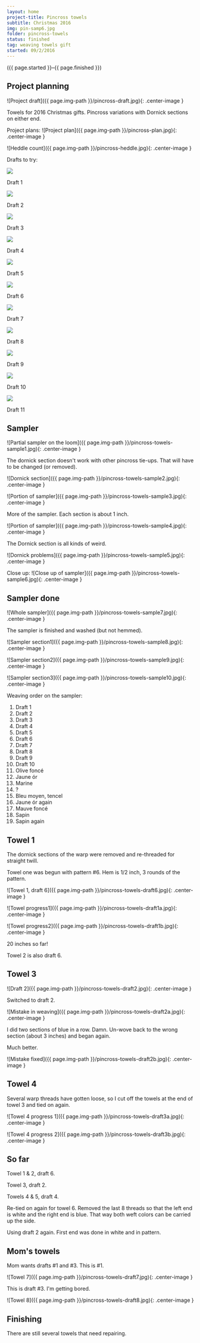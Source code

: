 ```yaml
---
layout: home
project-title: Pincross towels
subtitle: Christmas 2016
img: pin-samp6.jpg
folder: pincross-towels
status: finished
tag: weaving towels gift
started: 09/2/2016
---
```

<p class="center">({{ page.started }}–{{ page.finished }})</p>

## Project planning
![Project draft]({{ page.img-path }}/pincross-draft.jpg){: .center-image }

Towels for 2016 Christmas gifts. Pincross variations with Dornick sections on either end.

Project plans:
![Project plan]({{ page.img-path }}/pincross-plan.jpg){: .center-image }

![Heddle count]({{ page.img-path }}/pincross-heddle.jpg){: .center-image }

Drafts to try:

<section id="photos">
	<img src="{{ page.img-path }}/pincross-towels-draft1.jpg" /><br />
	<p>Draft 1</p>
	<img src="{{ page.img-path }}/pincross-towels-draft2.jpg" /><br />
	<p>Draft 2</p>
	<img src="{{ page.img-path }}/pincross-towels-draft3.jpg" /><br />
	<p>Draft 3</p>
	<img src="{{ page.img-path }}/pincross-towels-draft4.jpg" /><br />
	<p>Draft 4</p>
	<img src="{{ page.img-path }}/pincross-towels-draft5.jpg" /><br />
	<p>Draft 5</p>
	<img src="{{ page.img-path }}/pincross-towels-draft6.jpg" /><br />
	<p>Draft 6</p>
	<img src="{{ page.img-path }}/pincross-towels-draft7.jpg" /><br />
	<p>Draft 7</p>
	<img src="{{ page.img-path }}/pincross-towels-draft8.jpg" /><br />
	<p>Draft 8</p>
	<img src="{{ page.img-path }}/pincross-towels-draft9.jpg" /><br />
	<p>Draft 9</p>
	<img src="{{ page.img-path }}/pincross-towels-draft10.jpg" /><br />
	<p>Draft 10</p>
	<img src="{{ page.img-path }}/pincross-towels-draft11.jpg" /><br />
	<p>Draft 11</p>
</section>

## Sampler
![Partial sampler on the loom]({{ page.img-path }}/pincross-towels-sample1.jpg){: .center-image }

The dornick section doesn't work with other pincross tie-ups. That will have to be changed (or removed).

![Dornick section]({{ page.img-path }}/pincross-towels-sample2.jpg){: .center-image }

![Portion of sampler]({{ page.img-path }}/pincross-towels-sample3.jpg){: .center-image }

More of the sampler. Each section is about 1 inch.

![Portion of sampler]({{ page.img-path }}/pincross-towels-sample4.jpg){: .center-image }

The Dornick section is all kinds of weird.

![Dornick problems]({{ page.img-path }}/pincross-towels-sample5.jpg){: .center-image }

Close up:
![Close up of sampler]({{ page.img-path }}/pincross-towels-sample6.jpg){: .center-image }

## Sampler done
![Whole sampler]({{ page.img-path }}/pincross-towels-sample7.jpg){: .center-image }

The sampler is finished and washed (but not hemmed).

![Sampler section1]({{ page.img-path }}/pincross-towels-sample8.jpg){: .center-image }

![Sampler section2]({{ page.img-path }}/pincross-towels-sample9.jpg){: .center-image }

![Sampler section3]({{ page.img-path }}/pincross-towels-sample10.jpg){: .center-image }

Weaving order on the sampler:

1. Draft 1
2. Draft 2
3. Draft 3
4. Draft 4
5. Draft 5
6. Draft 6
7. Draft 7
8. Draft 8
9. Draft 9
10. Draft 10
11. Olive foncé
12. Jaune ór
13. Marine
14. ?
15. Bleu moyen, tencel
16. Jaune ór again
17. Mauve foncé
18. Sapin
19. Sapin again

## Towel 1
The dornick sections of the warp were removed and re-threaded for straight twill.

Towel one was begun with pattern #6. Hem is 1/2 inch, 3 rounds of the pattern.

![Towel 1, draft 6]({{ page.img-path }}/pincross-towels-draft6.jpg){: .center-image }

![Towel progress1]({{ page.img-path }}/pincross-towels-draft1a.jpg){: .center-image }

![Towel progress2]({{ page.img-path }}/pincross-towels-draft1b.jpg){: .center-image }

20 inches so far!

Towel 2 is also draft 6.

## Towel 3
![Draft 2]({{ page.img-path }}/pincross-towels-draft2.jpg){: .center-image }

Switched to draft 2.

![Mistake in weaving]({{ page.img-path }}/pincross-towels-draft2a.jpg){: .center-image }

I did two sections of blue in a row. Damn. Un-wove back to the wrong section (about 3 inches) and began again.

Much better.

![Mistake fixed]({{ page.img-path }}/pincross-towels-draft2b.jpg){: .center-image }

## Towel 4
Several warp threads have gotten loose, so I cut off the towels at the end of towel 3 and tied on again.

![Towel 4 progress 1]({{ page.img-path }}/pincross-towels-draft3a.jpg){: .center-image }

![Towel 4 progress 2]({{ page.img-path }}/pincross-towels-draft3b.jpg){: .center-image }

## So far
Towel 1 & 2, draft 6.

Towel 3, draft 2.

Towels 4 & 5, draft 4.

Re-tied on again for towel 6. Removed the last 8 threads so that the left end is white and the right end is blue. That way both weft colors can be carried up the side.

Using draft 2 again. First end was done in white and in pattern.

## Mom's towels
Mom wants drafts #1 and #3. This is #1.

![Towel 7]({{ page.img-path }}/pincross-towels-draft7.jpg){: .center-image }

This is draft #3. I'm getting bored.

![Towel 8]({{ page.img-path }}/pincross-towels-draft8.jpg){: .center-image }

## Finishing
There are still several towels that need repairing.